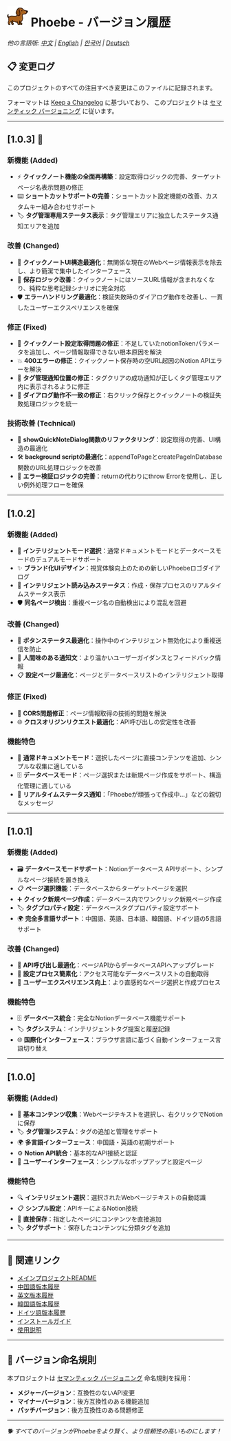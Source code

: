 # ![Logo](../icons/icon48.png) Phoebe - バージョン履歴

*他の言語版: [中文](CHANGELOG.md) | [English](CHANGELOG_en.md) | [한국어](CHANGELOG_ko.md) | [Deutsch](CHANGELOG_de.md)*

## 📋 変更ログ

このプロジェクトのすべての注目すべき変更はこのファイルに記録されます。

フォーマットは [Keep a Changelog](https://keepachangelog.com/ja/1.0.0/) に基づいており、
このプロジェクトは [セマンティック バージョニング](https://semver.org/lang/ja/) に従います。

---

## [1.0.3] 🎉

### 新機能 (Added)
- ⚡ **クイックノート機能の全面再構築**：設定取得ロジックの完善、ターゲットページ名表示問題の修正
- ⌨️ **ショートカットサポートの完善**：ショートカット設定機能の改善、カスタムキー組み合わせサポート
- 🏷️ **タグ管理専用ステータス表示**：タグ管理エリアに独立したステータス通知エリアを追加

### 改善 (Changed)
- 🎨 **クイックノートUI構造最適化**：無関係な現在のWebページ情報表示を除去し、より簡潔で集中したインターフェース
- 💾 **保存ロジック改善**：クイックノートにはソースURL情報が含まれなくなり、純粋な思考記録シナリオに完全対応
- 🛡️ **エラーハンドリング最適化**：検証失敗時のダイアログ動作を改善し、一貫したユーザーエクスペリエンスを確保

### 修正 (Fixed)
- 🔧 **クイックノート設定取得問題の修正**：不足していたnotionTokenパラメータを追加し、ページ情報取得できない根本原因を解決
- 💥 **400エラーの修正**：クイックノート保存時の空URL起因のNotion APIエラーを解決
- 📍 **タグ管理通知位置の修正**：タグクリアの成功通知が正しくタグ管理エリア内に表示されるように修正
- 🔄 **ダイアログ動作不一致の修正**：右クリック保存とクイックノートの検証失敗処理ロジックを統一

### 技術改善 (Technical)
- 🔄 **showQuickNoteDialog関数のリファクタリング**：設定取得の完善、UI構造の最適化
- 🛠️ **background scriptの最適化**：appendToPageとcreatePa​​geInDatabase関数のURL処理ロジックを改善
- 📝 **エラー検証ロジックの完善**：returnの代わりにthrow Errorを使用し、正しい例外処理フローを確保

---

## [1.0.2]

### 新機能 (Added)
- 🎯 **インテリジェントモード選択**：通常ドキュメントモードとデータベースモードのデュアルモードサポート
- ✨ **ブランド化UIデザイン**：視覚体験向上のための新しいPhoebeロゴダイアログ
- 🔄 **インテリジェント読み込みステータス**：作成・保存プロセスのリアルタイムステータス表示
- 🛡️ **同名ページ検出**：重複ページ名の自動検出により混乱を回避

### 改善 (Changed)
- 🎨 **ボタンステータス最適化**：操作中のインテリジェント無効化により重複送信を防止
- 💬 **人間味のある通知文**：より温かいユーザーガイダンスとフィードバック情報
- 📋 **設定ページ最適化**：ページとデータベースリストのインテリジェント取得

### 修正 (Fixed)
- 🔧 **CORS問題修正**：ページ情報取得の技術的問題を解決
- 🌐 **クロスオリジンリクエスト最適化**：API呼び出しの安定性を改善

### 機能特色
- 📄 **通常ドキュメントモード**：選択したページに直接コンテンツを追加、シンプルな収集に適している
- 🗄️ **データベースモード**：ページ選択または新規ページ作成をサポート、構造化管理に適している
- 🎨 **リアルタイムステータス通知**：「Phoebeが頑張って作成中...」などの親切なメッセージ

---

## [1.0.1]

### 新機能 (Added)
- 🗃️ **データベースモードサポート**：Notionデータベース APIサポート、シンプルなページ接続を置き換え
- 📋 **ページ選択機能**：データベースからターゲットページを選択
- ➕ **クイック新規ページ作成**：データベース内でワンクリック新規ページ作成
- 🏷️ **タグプロパティ設定**：データベースタグプロパティ設定サポート
- 🌍 **完全多言語サポート**：中国語、英語、日本語、韓国語、ドイツ語の5言語サポート

### 改善 (Changed)
- 🔄 **API呼び出し最適化**：ページAPIからデータベースAPIへアップグレード
- 📝 **設定プロセス簡素化**：アクセス可能なデータベースリストの自動取得
- 🎯 **ユーザーエクスペリエンス向上**：より直感的なページ選択と作成プロセス

### 機能特色
- 🗄️ **データベース統合**：完全なNotionデータベース機能サポート
- 🏷️ **タグシステム**：インテリジェントタグ提案と履歴記録
- 🌐 **国際化インターフェース**：ブラウザ言語に基づく自動インターフェース言語切り替え

---

## [1.0.0]

### 新機能 (Added)
- 📝 **基本コンテンツ収集**：Webページテキストを選択し、右クリックでNotionに保存
- 🏷️ **タグ管理システム**：タグの追加と管理をサポート
- 🌍 **多言語インターフェース**：中国語・英語の初期サポート
- ⚙️ **Notion API統合**：基本的なAPI接続と認証
- 🎨 **ユーザーインターフェース**：シンプルなポップアップと設定ページ

### 機能特色
- 🔍 **インテリジェント選択**：選択されたWebページテキストの自動認識
- 📋 **シンプル設定**：APIキーによるNotion接続
- 💾 **直接保存**：指定したページにコンテンツを直接追加
- 🏷️ **タグサポート**：保存したコンテンツに分類タグを追加

---

## 🔗 関連リンク

- [メインプロジェクトREADME](README_ja.md)
- [中国語版本履歴](CHANGELOG.md)
- [英文版本履歴](CHANGELOG_en.md)
- [韓国語版本履歴](CHANGELOG_ko.md)
- [ドイツ語版本履歴](CHANGELOG_de.md)
- [インストールガイド](README_ja.md#🚀-インストール手順)
- [使用説明](README_ja.md#📱-使用方法)

---

## 📝 バージョン命名規則

本プロジェクトは [セマンティック バージョニング](https://semver.org/lang/ja/) 命名規則を採用：

- **メジャーバージョン**：互換性のないAPI変更
- **マイナーバージョン**：後方互換性のある機能追加
- **パッチバージョン**：後方互換性のある問題修正

---

*🐕 すべてのバージョンがPhoebeをより賢く、より信頼性の高いものにします！* 